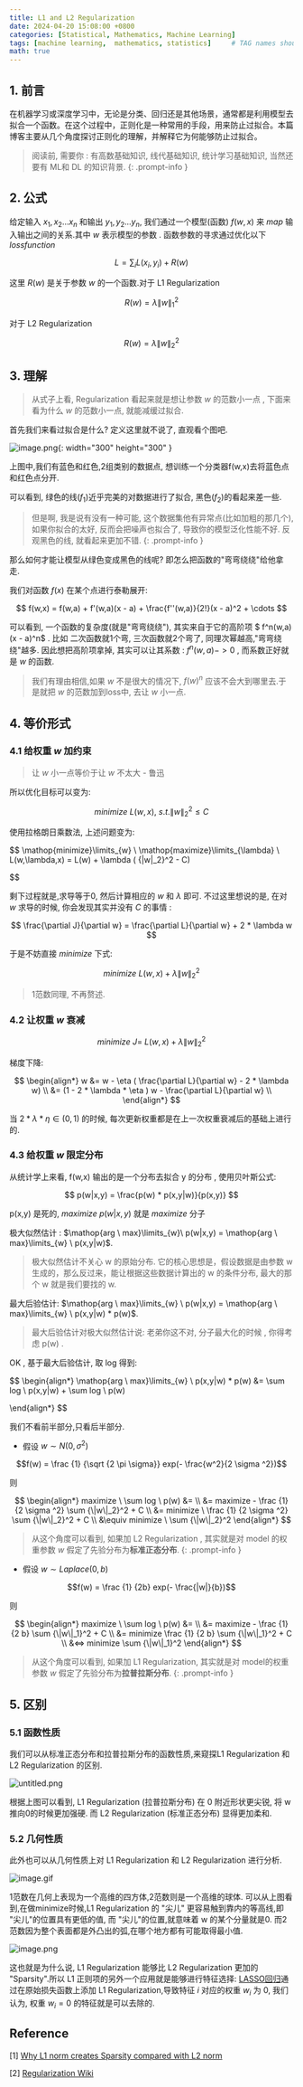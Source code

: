 ```yaml
---
title: L1 and L2 Regularization
date: 2024-04-20 15:08:00 +0800
categories: [Statistical, Mathematics, Machine Learning]
tags: [machine learning,  mathematics, statistics]     # TAG names should always be lowercase
math: true
---
```



## 1. 前言

在机器学习或深度学习中，无论是分类、回归还是其他场景，通常都是利用模型去拟合一个函数。在这个过程中，正则化是一种常用的手段，用来防止过拟合。本篇博客主要从几个角度探讨正则化的理解，并解释它为何能够防止过拟合。


> 阅读前, 需要你 : 有高数基础知识, 线代基础知识, 统计学习基础知识, 当然还要有 ML和 DL 的知识背景.
{: .prompt-info }

## 2. 公式

给定输入
$x_1,x_2...x_n$
和输出
$y_1,y_2...y_n$,
我们通过一个模型(函数)
$f(w,x)$
来 $map$ 输入输出之间的关系.其中 $w$ 表示模型的参数 . 函数参数的寻求通过优化以下 $loss function$

$$
L = \sum_{i} L(x_i,y_i)  + R(w)
$$

这里 $R(w)$ 是关于参数 $w$ 的一个函数.对于 L1 Regularization

$$R(w) = \lambda {\|w\|_1}^2$$

对于 L2 Regularization

$$R(w) = \lambda {\|w\|_2}^2$$ 


## 3. 理解 

> 从式子上看, Regularization 看起来就是想让参数 $w$ 的范数小一点 , 下面来看为什么 $w$ 的范数小一点, 就能减缓过拟合. 


首先我们来看过拟合是什么? 定义这里就不说了, 直观看个图吧.

![image.png](https://s2.loli.net/2024/04/20/csCq1bnfWRQ7mg4.png){: width="300" height="300" }

上图中,我们有蓝色和红色,2组类别的数据点, 想训练一个分类器f(w,x)去将蓝色点和红色点分开. 

可以看到, 绿色的线($f_1$)近乎完美的对数据进行了拟合, 黑色($f_2$)的看起来差一些. 

> 但是啊, 我是说有没有一种可能, 这个数据集他有异常点(比如加粗的那几个), 如果你拟合的太好, 反而会把噪声也拟合了, 导致你的模型泛化性能不好. 反观黑色的线, 就看起来更加不错.
{: .prompt-info }

那么如何才能让模型从绿色变成黑色的线呢? 即怎么把函数的"弯弯绕绕"给他拿走. 

我们对函数 $f(x)$ 在某个点进行泰勒展开:

$$
f(w,x) = f(w,a) + f'(w,a)(x - a) + \frac{f''(w,a)}{2!}(x - a)^2 + \cdots
$$

可以看到, 一个函数的复杂度(就是"弯弯绕绕"), 其实来自于它的高阶项 $ f^n(w,a)(x - a)^n$ . 比如 二次函数就1个弯, 三次函数就2个弯了, 同理次幂越高,"弯弯绕绕"越多. 因此想把高阶项拿掉, 其实可以让其系数 : $f^n(w,a) -> 0$ , 而系数正好就是 $w$ 的函数. 

> 我们有理由相信,如果 $w$ 不是很大的情况下, $f(w)^n$ 应该不会大到哪里去.于是就把 $w$ 的范数加到loss中, 去让 $w$ 小一点.

## 4. 等价形式

### 4.1 给权重 $w$ 加约束

> 让 $w$ 小一点等价于让 $w$ 不太大 - 鲁迅

所以优化目标可以变为:

$$
minimize \ L(w,x) , \ s.t. {\|w\|_2}^2 \leq C
$$

使用拉格朗日乘数法, 上述问题变为:

$$
\mathop{minimize}\limits_{w} \  \mathop{maximize}\limits_{\lambda} \ L(w,\lambda,x) = L(w) + \lambda ( {\|w\|_2}^2 -  C)

$$

剩下过程就是,求导等于0, 然后计算相应的 $w$ 和 $\lambda$ 即可. 不过这里想说的是, 在对 $w$ 求导的时候, 你会发现其实并没有 $C$ 的事情 :

$$
\frac{\partial J}{\partial w} = \frac{\partial L}{\partial w} + 2 * \lambda w
$$

于是不妨直接 $minimize$ 下式:

$$
minimize \ L(w,x) + \lambda {\|w\|_2}^2
$$

> 1范数同理, 不再赘述.

### 4.2 让权重 $w$ 衰减

$$
minimize \ J = \ L(w,x) + \lambda {\|w\|_2}^2
$$

梯度下降:

$$
\begin{align*}
w &= w - \eta ( \frac{\partial L}{\partial w} - 2 * \lambda w) \\
&= (1 - 2 * \lambda *  \eta ) w - \frac{\partial L}{\partial w} \\
\end{align*}
$$


当
$2 * \lambda *  \eta  \in (0,1)$
的时候, 每次更新权重都是在上一次权重衰减后的基础上进行的.


### 4.3 给权重 $w$ 限定分布

从统计学上来看, f(w,x) 输出的是一个分布去拟合 y 的分布 , 使用贝叶斯公式:

$$
p(w|x,y) = \frac{p(w) * p(x,y|w)}{p(x,y)} 
$$

p(x,y) 是死的, 
$maximize \ p(w|x,y)$ 
就是 $maximize$ 分子


极大似然估计 : 
$\mathop{arg \ max}\limits_{w}\ p(w|x,y) = \mathop{arg \ max}\limits_{w} \ p(x,y|w)$.

> 极大似然估计不关心 w 的原始分布. 它的核心思想是，假设数据是由参数 w 生成的，那么反过来，能让根据这些数据计算出的 w 的条件分布, 最大的那个 w 就是我们要找的 w.


最大后验估计: 
$\mathop{arg \ max}\limits_{w} \ p(w|x,y) = \mathop{arg \ max}\limits_{w} \ p(x,y|w) * p(w)$.

> 最大后验估计对极大似然估计说: 老弟你这不对, 分子最大化的时候 , 你得考虑 p(w) . 

OK , 基于最大后验估计, 取 log 得到:

$$
\begin{align*}
\mathop{arg \ max}\limits_{w} \ p(x,y|w) * p(w) &= \sum log \ p(x,y|w) + \sum log \ p(w)

\end{align*}
$$

我们不看前半部分,只看后半部分.

- 假设 $w \sim N(0 , \sigma ^ 2)$

$$f(w) = \frac {1} {\sqrt {2 \pi \sigma}} exp(- \frac{w^2}{2 \sigma ^2})$$

则

$$
\begin{align*}
maximize \  \sum log \ p(w) &= \\
&=  maximize - \frac {1} {2 \sigma ^2} \sum {\|w\|_2}^2 + C \\ 
&= minimize  \ \frac {1} {2 \sigma ^2} \sum {\|w\|_2}^2 + C \\  
&\equiv minimize \ \sum {\|w\|_2}^2 
\end{align*}
$$

> 从这个角度可以看到, 如果加 L2 Regularization , 其实就是对 model 的权重参数 $w$ 假定了先验分布为**标准正态分布**. 
{: .prompt-info }



- 假设 $w \sim Laplace(0 , b)$

$$f(w) = \frac {1} {2b} exp(- \frac{|w|}{b})$$

则

$$
\begin{align*}
maximize \  \sum log \ p(w) &= \\
&=  maximize - \frac {1} {2 b} \sum {\|w\|_1}^2 + C \\ 
&= minimize  \frac {1} {2 b} \sum {\|w\|_1}^2 + C \\  
&<=> minimize \sum {\|w\|_1}^2 
\end{align*}
$$

> 从这个角度可以看到, 如果加 L1 Regularization, 其实就是对 model的权重参数 $w$ 假定了先验分布为**拉普拉斯分布**. 
{: .prompt-info }


## 5. 区别


### 5.1 函数性质


我们可以从标准正态分布和拉普拉斯分布的函数性质,来窥探L1 Regularization 和 L2 Regularization 的区别.

![untitled.png](https://s2.loli.net/2024/04/20/nhvpas6JESRMAUf.png)

根据上图可以看到, L1 Regularization (拉普拉斯分布) 在 0 附近形状更尖锐, 将 w 推向0的时候更加强硬. 而  L2 Regularization (标准正态分布) 显得更加柔和. 



### 5.2 几何性质

此外也可以从几何性质上对 L1 Regularization 和 L2 Regularization 进行分析.

![image.gif](https://miro.medium.com/v2/resize:fit:1600/format:webp/1*_e8BLNA749W_7yxi7hz-DA.gif)

1范数在几何上表现为一个高维的四方体,2范数则是一个高维的球体. 可以从上图看到,在做minimize时候,L1 Regularization 的 "尖儿" 更容易触到靠内的等高线,即 "尖儿"的位置具有更低的值, 而 "尖儿"的位置,就意味着 w 的某个分量就是0. 而2范数因为整个表面都是外凸出的弧,在哪个地方都有可能取得最小值.

![image.png](https://miro.medium.com/v2/resize:fit:1400/format:webp/1*GdOo-X5Mq2CYLzci6reoZw.png)

这也就是为什么说, L1 Regularization 能够比 L2 Regularization 更加的 "Sparsity".所以 L1 正则项的另外一个应用就是能够进行特征选择: [LASSO回归](https://en.wikipedia.org/wiki/Lasso_(statistics))通过在原始损失函数上添加 L1 Regularization,导致特征 $i$ 对应的权重 $w_i$ 为 0, 我们认为, 权重 $w_i=0$ 的特征就是可以去除的. 


## Reference

[1] [Why L1 norm creates Sparsity compared with L2 norm](https://satishkumarmoparthi.medium.com/why-l1-norm-creates-sparsity-compared-with-l2-norm-3c6fa9c607f4)

[2] [Regularization Wiki](https://en.wikipedia.org/wiki/Regularization_(mathematics))









